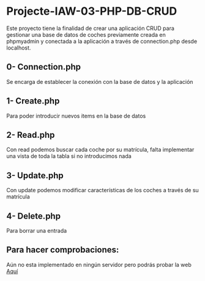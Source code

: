 # Projecte-IAW-03-PHP-DB-CRUD

Este proyecto tiene la finalidad de crear una aplicación CRUD para gestionar una base de datos de coches previamente creada en phpmyadmin y conectada a la aplicación a través de connection.php desde localhost.

## 0- Connection.php
Se encarga de establecer la conexión con la base de datos y la aplicación

## 1- Create.php
Para poder introducir nuevos items en la base de datos

## 2- Read.php
Con read podemos buscar cada coche por su matrícula, falta implementar una vista de toda la tabla si no introducimos nada

## 3- Update.php
Con update podemos modificar características de los coches a través de su matrícula

## 4- Delete.php
Para borrar una entrada

## Para hacer comprobaciones:

Aún no esta implementado en ningún servidor pero podrás probar la web [Aquí]()
